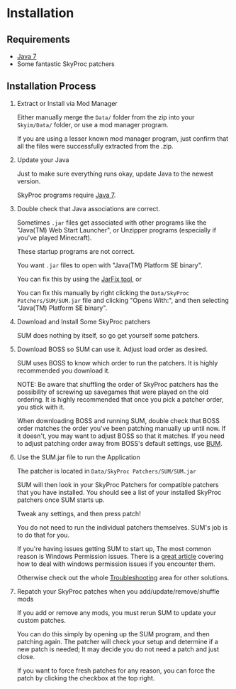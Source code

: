 # Installation
## Requirements
* [Java 7](http://www.oracle.com/technetwork/java/javase/downloads/jre7-downloads-1637588.html)
* Some fantastic SkyProc patchers

## Installation Process
1. Extract or Install via Mod Manager

    Either manually merge the `Data/` folder from the zip into your `Skyim/Data/` folder, or use a mod manager program.

    If you are using a lesser known mod manager program, just confirm that all the files were successfully extracted from the .zip.

2. Update your Java

    Just to make sure everything runs okay, update Java to the newest version. 

    SkyProc programs require [Java 7](http://www.java.com/en/download/).

3. Double check that Java associations are correct.

    Sometimes `.jar` files get associated with other programs like the "Java(TM) Web Start Launcher", or Unzipper programs (especially if you've played Minecraft).

    These startup programs are not correct.

    You want `.jar` files to open with "Java(TM) Platform SE binary".

    You can fix this by using the [JarFix tool](http://www.softpedia.com/get/Others/Miscellaneous/Jarfix.shtml), or

    You can fix this manually by right clicking the `Data/SkyProc Patchers/SUM/SUM.jar` file and clicking "Opens With:", and then selecting "Java(TM) Platform SE binary".

4. Download and Install Some SkyProc patchers

    SUM does nothing by itself, so go get yourself some patchers.

5. Download BOSS so SUM can use it. Adjust load order as desired.

    SUM uses BOSS to know which order to run the patchers. It is highly recommended you download it.

    NOTE: Be aware that shuffling the order of SkyProc patchers has the possibility of screwing up savegames that were played on the old ordering. It is highly recommended that once you pick a patcher order, you stick with it. 

    When downloading BOSS and running SUM, double check that BOSS order matches the order you've been patching manually up until now. If it doesn't, you may want to adjust BOSS so that it matches. If you need to adjust patching order away from BOSS's default settings, use [BUM](http://skyrim.nexusmods.com/mods/311). 

6. Use the SUM.jar file to run the Application

    The patcher is located in `Data/SkyProc Patchers/SUM/SUM.jar`

    SUM will then look in your SkyProc Patchers for compatible patchers that you have installed. You should see a list of your installed SkyProc patchers once SUM starts up.

    Tweak any settings, and then press patch! 

    You do not need to run the individual patchers themselves. SUM's job is to do that for you.

    If you're having issues getting SUM to start up, The most common reason is Windows Permission issues. There is a [great article](Troubleshooting#permissions) covering how to deal with windows permission issues if you encounter them. 

    Otherwise check out the whole [Troubleshooting](Troubleshooting) area for other solutions. 

7. Repatch your SkyProc patches when you add/update/remove/shuffle mods

    If you add or remove any mods, you must rerun SUM to update your custom patches.

    You can do this simply by opening up the SUM program, and then patching again. The patcher will check your setup and determine if a new patch is needed; It may decide you do not need a patch and just close. 

    If you want to force fresh patches for any reason, you can force the patch by clicking the checkbox at the top right. 

